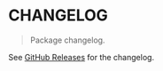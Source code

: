 # CHANGELOG

> Package changelog.

See [GitHub Releases](https://github.com/stdlib-js/stats-base-dists-degenerate-logcdf/releases) for the changelog.
